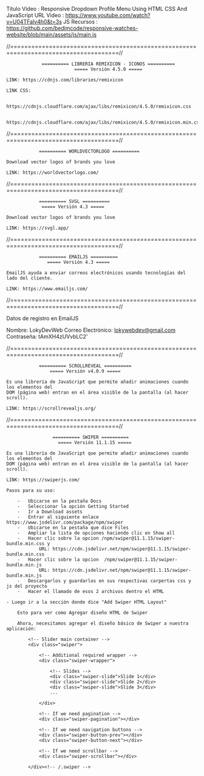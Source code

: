 Título Video :       Responsive Dropdown Profile Menu Using HTML CSS And JavaScript
URL Video    :      https://www.youtube.com/watch?v=U04TFalv4h0&t=3s
JS Recursos  :       https://github.com/bedimcode/responsive-watches-website/blob/main/assets/js/main.js

//=====================================================================================//

                 ========== LIBRERIA REMIXICON - ICONOS ==========
                             ===== Versión 4.5.0 =====

    LINK: https://cdnjs.com/libraries/remixicon

    LINK CSS:

        https://cdnjs.cloudflare.com/ajax/libs/remixicon/4.5.0/remixicon.css

        https://cdnjs.cloudflare.com/ajax/libs/remixicon/4.5.0/remixicon.min.css

//=====================================================================================//

                ========== WORLDVECTORLOGO ==========
    
    Download vector logos of brands you love

    LINK: https://worldvectorlogo.com/

//=====================================================================================//

                ========== SVGL ==========
                 ===== Versión 4.3 =====
    
    Download vector logos of brands you love

    LINK: https://svgl.app/

//=====================================================================================//

                ========== EMAILJS ==========
                   ===== Versión 4.3 =====
    
    EmailJS ayuda a enviar correos electrónicos usando tecnologías del lado del cliente.

    LINK: https://www.emailjs.com/

//=====================================================================================//

Datos de registro en EmailJS

Nombre:                 LokyDevWeb
Correo Electrónico:     lokywebdev@gmail.com
Contraseña:             tAmXH4zUVvbLC2'

//=====================================================================================//

                ========== SCROLLREVEAL ==========
                    ===== Versión v4.0.9 =====
    
    Es una librería de JavaScript que permite añadir animaciones cuando los elementos del 
    DOM (página web) entran en el área visible de la pantalla (al hacer scroll).

    LINK: https://scrollrevealjs.org/

//=====================================================================================//

                     ========== SWIPER ==========
                       ===== Versión 11.1.15 =====
    
    Es una librería de JavaScript que permite añadir animaciones cuando los elementos del 
    DOM (página web) entran en el área visible de la pantalla (al hacer scroll).

    LINK: https://swiperjs.com/

    Pasos para su uso: 

        -   Ubicarse en la pestaña Docs
        -   Seleccionar la opción Getting Started
        -   Ir a Download assets 
        -   Entrar al siguiente enlace  https://www.jsdelivr.com/package/npm/swiper
        -   Ubicarse en la pestaña que dice Files
        -   Ampliar la lista de opciones haciendo clic en Show all
        -   Hacer clic sobre la opcion /npm/swiper@11.1.15/swiper-bundle.min.css y
                URL: https://cdn.jsdelivr.net/npm/swiper@11.1.15/swiper-bundle.min.css
        -   Hacer clic sobre la opcion  /npm/swiper@11.1.15/swiper-bundle.min.js
                URL: https://cdn.jsdelivr.net/npm/swiper@11.1.15/swiper-bundle.min.js
        -   Descargarlos y guardarlos en sus respectivas carpertas css y js del proyecto
        -   Hacer el llamado de esos 2 archivos dentro el HTML

    - Luego ir a la sección donde dice "Add Swiper HTML Layout"
    
        Esto para ver como Agregar diseño HTML de Swiper

        Ahora, necesitamos agregar el diseño básico de Swiper a nuestra aplicación:

            <!-- Slider main container -->
            <div class="swiper">

                <!-- Additional required wrapper -->
                <div class="swiper-wrapper">

                    <!-- Slides -->
                    <div class="swiper-slide">Slide 1</div>
                    <div class="swiper-slide">Slide 2</div>
                    <div class="swiper-slide">Slide 3</div>
                    ...

                </div>

                <!-- If we need pagination -->
                <div class="swiper-pagination"></div>

                <!-- If we need navigation buttons -->
                <div class="swiper-button-prev"></div>
                <div class="swiper-button-next"></div>

                <!-- If we need scrollbar -->
                <div class="swiper-scrollbar"></div>

            </div><!-- /.swiper -->
